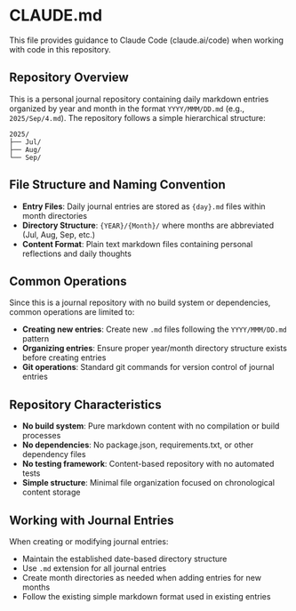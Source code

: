 # CLAUDE.md

This file provides guidance to Claude Code (claude.ai/code) when working with code in this repository.

## Repository Overview

This is a personal journal repository containing daily markdown entries organized by year and month in the format `YYYY/MMM/DD.md` (e.g., `2025/Sep/4.md`). The repository follows a simple hierarchical structure:

```
2025/
├── Jul/
├── Aug/
└── Sep/
```

## File Structure and Naming Convention

- **Entry Files**: Daily journal entries are stored as `{day}.md` files within month directories
- **Directory Structure**: `{YEAR}/{Month}/` where months are abbreviated (Jul, Aug, Sep, etc.)
- **Content Format**: Plain text markdown files containing personal reflections and daily thoughts

## Common Operations

Since this is a journal repository with no build system or dependencies, common operations are limited to:

- **Creating new entries**: Create new `.md` files following the `YYYY/MMM/DD.md` pattern
- **Organizing entries**: Ensure proper year/month directory structure exists before creating entries
- **Git operations**: Standard git commands for version control of journal entries

## Repository Characteristics

- **No build system**: Pure markdown content with no compilation or build processes
- **No dependencies**: No package.json, requirements.txt, or other dependency files
- **No testing framework**: Content-based repository with no automated tests
- **Simple structure**: Minimal file organization focused on chronological content storage

## Working with Journal Entries

When creating or modifying journal entries:
- Maintain the established date-based directory structure
- Use `.md` extension for all journal entries
- Create month directories as needed when adding entries for new months
- Follow the existing simple markdown format used in existing entries